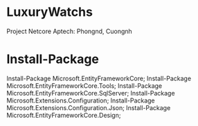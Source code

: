 # LuxuryWatchs
Project Netcore Aptech: Phongnd, Cuongnh

# Install-Package

Install-Package Microsoft.EntityFrameworkCore;
Install-Package Microsoft.EntityFrameworkCore.Tools;
Install-Package Microsoft.EntityFrameworkCore.SqlServer;
Install-Package Microsoft.Extensions.Configuration;
Install-Package Microsoft.Extensions.Configuration.Json;
Install-Package Microsoft.EntityFrameworkCore.Design;
